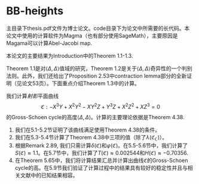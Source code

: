 # BB-heights


主目录下thesis.pdf文件为博士论文。code目录下为论文中所需要的长代码。本论文中使用的计算软件为Magma（也有部分使用SageMath），主要原因是Magama可以计算Abel-Jacobi map.

本论文的主要结果为Introduction中的Theorem 1.1-1.3.

Theorem 1.1是对$\langle\Delta,\Delta\rangle$值域的研究，Theorem 1.2是关于$\langle\Delta,\Delta\rangle$奇异性的一个判别法则。此外，我们还给出了Proposition 2.53中contraction lemma部分的全新证明（见论文53页）。下面重点介绍Theorem 1.3中的计算。

我们计算$射影$平面曲线$$\mathfrak{C}:−X^3Y + X^2Y^2 − XY^2Z + Y^3Z + X^2Z^2 + XZ^3 = 0$$的Gross-Schoen cycle的高度$\langle\Delta,\Delta\rangle$。计算的主要理论依据是Theorem 4.38.
1. 我们在5.1-5.2节证明了该曲线满足使用Theorem 4.38的条件。
2. 我们在5.3-5.4节计算了Theorem 4.38中三项的值（除了$\lambda(\mathfrak{C}_{\mathbb{C}})$）。
3. 根据Remark 2.89, 我们只需计算$\delta(\mathfrak{C})$和$\varphi(\mathfrak{C})$。在5.5-5.6节中，我们计算了$S(\mathfrak{C})\approx1.1$。在5.7节中，我们计算了$T(\mathfrak{C})\approx 0.002544$和$H(\mathfrak{C})\approx−0.70356.$ 
4. 在Theorem 5.65中，我们将计算结果汇总并计算出曲线$\mathfrak{C}$的Gross-Schoen cycle的高。在5.9节我们验证了计算过程中的结果具有较好的稳定性并且与相关文献中的已知结果相容。

